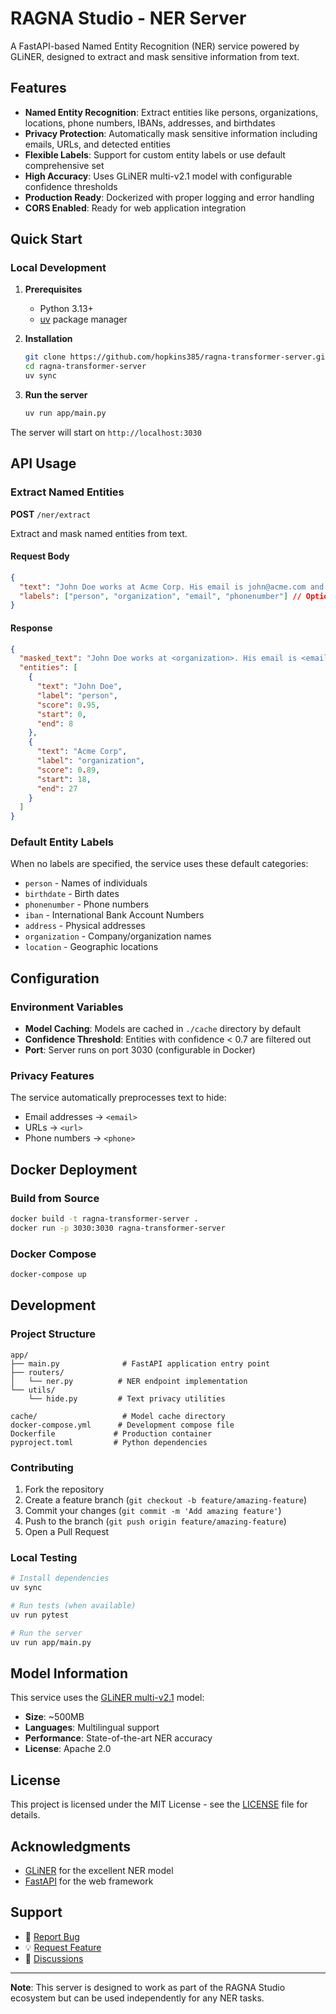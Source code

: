 # RAGNA Studio - NER Server

A FastAPI-based Named Entity Recognition (NER) service powered by GLiNER, designed to extract and mask sensitive information from text.

## Features

- **Named Entity Recognition**: Extract entities like persons, organizations, locations, phone numbers, IBANs, addresses, and birthdates
- **Privacy Protection**: Automatically mask sensitive information including emails, URLs, and detected entities
- **Flexible Labels**: Support for custom entity labels or use default comprehensive set
- **High Accuracy**: Uses GLiNER multi-v2.1 model with configurable confidence thresholds
- **Production Ready**: Dockerized with proper logging and error handling
- **CORS Enabled**: Ready for web application integration

## Quick Start

### Local Development

1. **Prerequisites**

   - Python 3.13+
   - [uv](https://docs.astral.sh/uv/) package manager

2. **Installation**

   ```bash
   git clone https://github.com/hopkins385/ragna-transformer-server.git
   cd ragna-transformer-server
   uv sync
   ```

3. **Run the server**
   ```bash
   uv run app/main.py
   ```

The server will start on `http://localhost:3030`

## API Usage

### Extract Named Entities

**POST** `/ner/extract`

Extract and mask named entities from text.

#### Request Body

```json
{
  "text": "John Doe works at Acme Corp. His email is john@acme.com and phone is +1-555-0123.",
  "labels": ["person", "organization", "email", "phonenumber"] // Optional
}
```

#### Response

```json
{
  "masked_text": "John Doe works at <organization>. His email is <email> and phone is +1-555-0123.",
  "entities": [
    {
      "text": "John Doe",
      "label": "person",
      "score": 0.95,
      "start": 0,
      "end": 8
    },
    {
      "text": "Acme Corp",
      "label": "organization",
      "score": 0.89,
      "start": 18,
      "end": 27
    }
  ]
}
```

### Default Entity Labels

When no labels are specified, the service uses these default categories:

- `person` - Names of individuals
- `birthdate` - Birth dates
- `phonenumber` - Phone numbers
- `iban` - International Bank Account Numbers
- `address` - Physical addresses
- `organization` - Company/organization names
- `location` - Geographic locations

## Configuration

### Environment Variables

- **Model Caching**: Models are cached in `./cache` directory by default
- **Confidence Threshold**: Entities with confidence < 0.7 are filtered out
- **Port**: Server runs on port 3030 (configurable in Docker)

### Privacy Features

The service automatically preprocesses text to hide:

- Email addresses → `<email>`
- URLs → `<url>`
- Phone numbers → `<phone>`

## Docker Deployment

### Build from Source

```bash
docker build -t ragna-transformer-server .
docker run -p 3030:3030 ragna-transformer-server
```

### Docker Compose

```bash
docker-compose up
```

## Development

### Project Structure

```
app/
├── main.py              # FastAPI application entry point
├── routers/
│   └── ner.py          # NER endpoint implementation
└── utils/
    └── hide.py         # Text privacy utilities

cache/                   # Model cache directory
docker-compose.yml      # Development compose file
Dockerfile             # Production container
pyproject.toml         # Python dependencies
```

### Contributing

1. Fork the repository
2. Create a feature branch (`git checkout -b feature/amazing-feature`)
3. Commit your changes (`git commit -m 'Add amazing feature'`)
4. Push to the branch (`git push origin feature/amazing-feature`)
5. Open a Pull Request

### Local Testing

```bash
# Install dependencies
uv sync

# Run tests (when available)
uv run pytest

# Run the server
uv run app/main.py
```

## Model Information

This service uses the [GLiNER multi-v2.1](https://huggingface.co/urchade/gliner_multi-v2.1) model:

- **Size**: ~500MB
- **Languages**: Multilingual support
- **Performance**: State-of-the-art NER accuracy
- **License**: Apache 2.0

## License

This project is licensed under the MIT License - see the [LICENSE](LICENSE) file for details.

## Acknowledgments

- [GLiNER](https://github.com/urchade/GLiNER) for the excellent NER model
- [FastAPI](https://fastapi.tiangolo.com/) for the web framework

## Support

- 🐛 [Report Bug](https://github.com/hopkins385/ragna-transformer-server/issues)
- 💡 [Request Feature](https://github.com/hopkins385/ragna-transformer-server/issues)
- 💬 [Discussions](https://github.com/hopkins385/ragna-transformer-server/discussions)

---

**Note**: This server is designed to work as part of the RAGNA Studio ecosystem but can be used independently for any NER tasks.
